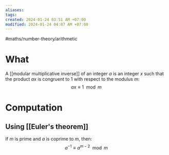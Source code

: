 ```yaml
---
aliases: 
tags: 
created: 2024-01-24 03:51 AM +07:00
modified: 2024-01-24 04:07 AM +07:00
---
```

#maths/number-theory/arithmetic

# What
A [[modular multiplicative inverse]] of an integer $a$ is an integer $x$ such that the product $ax$ is congruent to 1 with respect to the modulus $m$:
$$
ax \equiv 1 \mod m
$$
# Computation
## Using [[Euler's theorem]]

If $m$ is prime and $a$ is coprime to $m$, then:
$$
a^{-1} \equiv a^{m - 2} \mod m
$$
